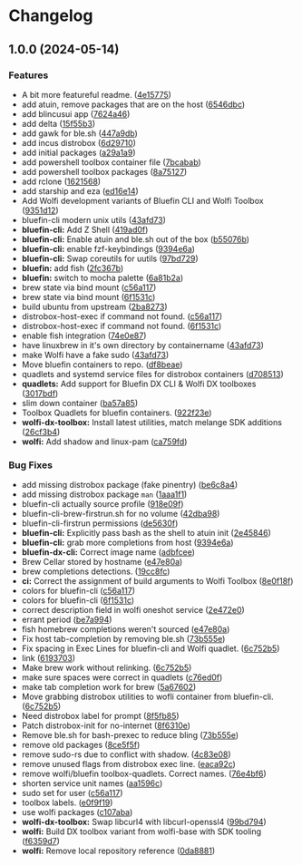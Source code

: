 # Changelog

## 1.0.0 (2024-05-14)


### Features

* A bit more featureful readme. ([4e15775](https://github.com/lambdaclan/toolboxes/commit/4e157758396376fe2a8441fa5017dff601cff618))
* add atuin, remove packages that are on the host ([6546dbc](https://github.com/lambdaclan/toolboxes/commit/6546dbcffb74524861446c5420679f902ef28ea4))
* add blincusui app ([7624a46](https://github.com/lambdaclan/toolboxes/commit/7624a461b751c08c98ff11da1152c55434da2232))
* add delta ([15f55b3](https://github.com/lambdaclan/toolboxes/commit/15f55b3a74252cc9e301f29b16c6adf50d44e245))
* add gawk for ble.sh ([447a9db](https://github.com/lambdaclan/toolboxes/commit/447a9dbeefdc67fb2f6ede4b11d053adf6d3839e))
* add incus distrobox ([6d29710](https://github.com/lambdaclan/toolboxes/commit/6d2971081b6eb1fa7d6c374d1871edaba959b272))
* add initial packages ([a29a1a9](https://github.com/lambdaclan/toolboxes/commit/a29a1a9c5a569e8c38c32595460084173c998659))
* add powershell toolbox container file ([7bcabab](https://github.com/lambdaclan/toolboxes/commit/7bcabab531fcaf82a5bc488fc8f9f2ad80478a34))
* add powershell toolbox packages ([8a75127](https://github.com/lambdaclan/toolboxes/commit/8a751271e994df820a6fc4772c216aaabf1a92bc))
* add rclone ([1621568](https://github.com/lambdaclan/toolboxes/commit/162156845f7ef243db5826b7a1df6e5de8a9df2f))
* add starship and eza ([ed16e14](https://github.com/lambdaclan/toolboxes/commit/ed16e144fedff1ca3af805d564ae423339986611))
* Add Wolfi development variants of Bluefin CLI and Wolfi Toolbox ([9351d12](https://github.com/lambdaclan/toolboxes/commit/9351d12c866e78d18192ee262978b319c54af36a))
* bluefin-cli modern unix utils ([43afd73](https://github.com/lambdaclan/toolboxes/commit/43afd733d2d862e689faa54cb29778d66df1bc76))
* **bluefin-cli:** Add Z Shell ([419ad0f](https://github.com/lambdaclan/toolboxes/commit/419ad0fba6c0656050f451752c610b530c23ce9e))
* **bluefin-cli:** Enable atuin and ble.sh out of the box ([b55076b](https://github.com/lambdaclan/toolboxes/commit/b55076bce0608bfc91722aa34e3406ec738b904c))
* **bluefin-cli:** enable fzf-keybindings ([9394e6a](https://github.com/lambdaclan/toolboxes/commit/9394e6abe5941d52de582a0502ef76499ff62e31))
* **bluefin-cli:** Swap coreutils for uutils ([97bd729](https://github.com/lambdaclan/toolboxes/commit/97bd729dcc5aad3af6dd657e4ecbb659760e172b))
* **bluefin:** add fish ([2fc367b](https://github.com/lambdaclan/toolboxes/commit/2fc367b93410e41ee903520785acd36722b84b18))
* **bluefin:** switch to mocha palette ([6a81b2a](https://github.com/lambdaclan/toolboxes/commit/6a81b2a5be4526d4bf135a811db45471534ed30b))
* brew state via bind mount ([c56a117](https://github.com/lambdaclan/toolboxes/commit/c56a11735e788d51d9a836d78d1fc492798da47d))
* brew state via bind mount ([6f1531c](https://github.com/lambdaclan/toolboxes/commit/6f1531c75354c235b251765731c1ec304a1e9bb4))
* build ubuntu from upstream ([2ba8273](https://github.com/lambdaclan/toolboxes/commit/2ba8273132a7b26b1a257614229d88776b7b45ba))
* distrobox-host-exec if command not found. ([c56a117](https://github.com/lambdaclan/toolboxes/commit/c56a11735e788d51d9a836d78d1fc492798da47d))
* distrobox-host-exec if command not found. ([6f1531c](https://github.com/lambdaclan/toolboxes/commit/6f1531c75354c235b251765731c1ec304a1e9bb4))
* enable fish integration ([74e0e87](https://github.com/lambdaclan/toolboxes/commit/74e0e87568b6dcc65cd3e2d73d908dbd6d330053))
* have linuxbrew in it's own directory by containername ([43afd73](https://github.com/lambdaclan/toolboxes/commit/43afd733d2d862e689faa54cb29778d66df1bc76))
* make Wolfi have a fake sudo ([43afd73](https://github.com/lambdaclan/toolboxes/commit/43afd733d2d862e689faa54cb29778d66df1bc76))
* Move bluefin containers to repo. ([df8beae](https://github.com/lambdaclan/toolboxes/commit/df8beae7777d4ddc9b5ff3e1add1a552fd8167ee))
* quadlets and systemd service files for distrobox containers ([d708513](https://github.com/lambdaclan/toolboxes/commit/d7085131c8361f8c2d24dd088d5e24f513957d8d))
* **quadlets:** Add support for Bluefin DX CLI & Wolfi DX toolboxes ([3017bdf](https://github.com/lambdaclan/toolboxes/commit/3017bdf8af75e0391a413907b0afa5f64af35415))
* slim down container ([ba57a85](https://github.com/lambdaclan/toolboxes/commit/ba57a85316ca9b6750b458125072090d751f417f))
* Toolbox Quadlets for bluefin containers. ([922f23e](https://github.com/lambdaclan/toolboxes/commit/922f23e0b7fe044f8da8fa4193dd262c830b88bf))
* **wolfi-dx-toolbox:** Install latest utilities, match melange SDK additions ([26cf3b4](https://github.com/lambdaclan/toolboxes/commit/26cf3b4c8998234eb1130b028369ad4e1cff4266))
* **wolfi:** Add shadow and linux-pam ([ca759fd](https://github.com/lambdaclan/toolboxes/commit/ca759fd4ca6515b49e0ed7333c051a978ece57fc))


### Bug Fixes

* add missing distrobox package (fake pinentry) ([be6c8a4](https://github.com/lambdaclan/toolboxes/commit/be6c8a40590c54518513bb8289a5300530a9f6a5))
* add missing distrobox package `man` ([1aaa1f1](https://github.com/lambdaclan/toolboxes/commit/1aaa1f1141deb076c19226a74a51f8ecfd8b5a68))
* bluefin-cli actually source profile ([918e09f](https://github.com/lambdaclan/toolboxes/commit/918e09f82a960fd556893a80b214d43bbd8ae004))
* bluefin-cli-brew-firstrun.sh for no volume ([42dba98](https://github.com/lambdaclan/toolboxes/commit/42dba98f773dbce8f635f4795fbcc8f71766831c))
* bluefin-cli-firstrun permissions ([de5630f](https://github.com/lambdaclan/toolboxes/commit/de5630f4b61efd341d866fb4dd7170b1d6dca45f))
* **bluefin-cli:** Explicitly pass bash as the shell to atuin init ([2e45846](https://github.com/lambdaclan/toolboxes/commit/2e458467f853645d84f0fb9fc7c8b828b19478b4))
* **bluefin-cli:** grab more completions from host ([9394e6a](https://github.com/lambdaclan/toolboxes/commit/9394e6abe5941d52de582a0502ef76499ff62e31))
* **bluefin-dx-cli:** Correct image name ([adbfcee](https://github.com/lambdaclan/toolboxes/commit/adbfcee70d716f38b2bfa66bc13bef09703819e7))
* Brew Cellar stored by hostname ([e47e80a](https://github.com/lambdaclan/toolboxes/commit/e47e80a56f42429dde3a1eab54d588663fda06c3))
* brew completions detections. ([19cc8fc](https://github.com/lambdaclan/toolboxes/commit/19cc8fc7f8dd8028bb5001ac17b7439df436cfe1))
* **ci:** Correct the assignment of build arguments to Wolfi Toolbox ([8e0f18f](https://github.com/lambdaclan/toolboxes/commit/8e0f18fb466b98850bdb178d4b292b02a077c5e9))
* colors for bluefin-cli ([c56a117](https://github.com/lambdaclan/toolboxes/commit/c56a11735e788d51d9a836d78d1fc492798da47d))
* colors for bluefin-cli ([6f1531c](https://github.com/lambdaclan/toolboxes/commit/6f1531c75354c235b251765731c1ec304a1e9bb4))
* correct description field in wolfi oneshot service ([2e472e0](https://github.com/lambdaclan/toolboxes/commit/2e472e039a7489c5c87e6c0624ef2328da4d56b3))
* errant period ([be7a994](https://github.com/lambdaclan/toolboxes/commit/be7a994881252c7e55647d370036b0249a4fee33))
* fish homebrew completions weren't sourced ([e47e80a](https://github.com/lambdaclan/toolboxes/commit/e47e80a56f42429dde3a1eab54d588663fda06c3))
* Fix host tab-completion by removing ble.sh ([73b555e](https://github.com/lambdaclan/toolboxes/commit/73b555e4e81fafa66b7905fe5faf33021b31bfe5))
* Fix spacing in Exec Lines for bluefin-cli and Wolfi quadlet. ([6c752b5](https://github.com/lambdaclan/toolboxes/commit/6c752b58f8e5dfbbf4a87a240b7dffbb7be67237))
* link ([6193703](https://github.com/lambdaclan/toolboxes/commit/6193703e0344d9147b84534e0d6ef5881ede18ac))
* Make brew work without relinking. ([6c752b5](https://github.com/lambdaclan/toolboxes/commit/6c752b58f8e5dfbbf4a87a240b7dffbb7be67237))
* make sure spaces were correct in quadlets ([c76ed0f](https://github.com/lambdaclan/toolboxes/commit/c76ed0f614b5c2ce83ba911e4384f90bf37ff7a1))
* make tab completion work for brew ([5a67602](https://github.com/lambdaclan/toolboxes/commit/5a6760205e48135c5aac23d8270a01ca2fbe11b9))
* Move grabbing distrobox utilities to wofli container from bluefin-cli. ([6c752b5](https://github.com/lambdaclan/toolboxes/commit/6c752b58f8e5dfbbf4a87a240b7dffbb7be67237))
* Need distrobox label for prompt ([8f5fb85](https://github.com/lambdaclan/toolboxes/commit/8f5fb854988058bf6fa1c4c1bcbb4ea3443b17cf))
* Patch distrobox-init for no-internet ([8f6310e](https://github.com/lambdaclan/toolboxes/commit/8f6310e42019e50a2e85e3b40629661422cc0592))
* Remove ble.sh for bash-prexec to reduce bling ([73b555e](https://github.com/lambdaclan/toolboxes/commit/73b555e4e81fafa66b7905fe5faf33021b31bfe5))
* remove old packages ([8ce5f5f](https://github.com/lambdaclan/toolboxes/commit/8ce5f5f14938e202b7ffdb87f8ddf152410d216a))
* remove sudo-rs due to conflict with shadow. ([4c83e08](https://github.com/lambdaclan/toolboxes/commit/4c83e089dd628b2526e893dea8b4dc171f6dde5a))
* remove unused flags from distrobox exec line. ([eaca92c](https://github.com/lambdaclan/toolboxes/commit/eaca92c3b16c0ad5d8f5f317cb354d9084a7c295))
* remove wolfi/bluefin toolbox-quadlets. Correct names. ([76e4bf6](https://github.com/lambdaclan/toolboxes/commit/76e4bf6e82033f95b9f635c1f4dd0630c664811f))
* shorten service unit names ([aa1596c](https://github.com/lambdaclan/toolboxes/commit/aa1596c1a5c68bf30c7c7554f320c949e92281c9))
* sudo set for user ([c56a117](https://github.com/lambdaclan/toolboxes/commit/c56a11735e788d51d9a836d78d1fc492798da47d))
* toolbox labels. ([e0f9f19](https://github.com/lambdaclan/toolboxes/commit/e0f9f194d89eda0283a1d5b425231671a3895cb7))
* use wolfi packages ([c107aba](https://github.com/lambdaclan/toolboxes/commit/c107aba0225a34030c6f433767c72664960fb8a7))
* **wolfi-dx-toolbox:** Swap libcurl4 with libcurl-openssl4 ([99bd794](https://github.com/lambdaclan/toolboxes/commit/99bd794d59a915f0c0378866d56a87aed86fcc30))
* **wolfi:** Build DX toolbox variant from wolfi-base with SDK tooling ([f6359d7](https://github.com/lambdaclan/toolboxes/commit/f6359d7dfeb3b5ddcc98ed01c47bf2d76b838ee0))
* **wolfi:** Remove local repository reference ([0da8881](https://github.com/lambdaclan/toolboxes/commit/0da88818999dea8414c0520cd2ad894bfef9b43b))
